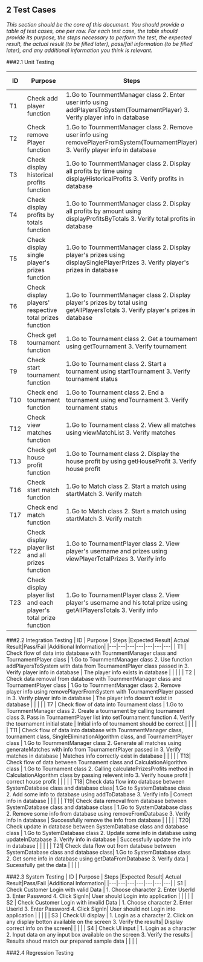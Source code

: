 ## 2 Test Cases

*This section should be the core of this document. You should provide a table of test cases, one per row. For each test case, the table should provide its purpose, the steps necessary to perform the test, the expected result, the actual result (to be filled later), pass/fail information (to be filled later), and any additional information you think is relevant.*

###2.1 Unit Testing

| ID  |  Purpose | Steps |Expected Result| Actual Result|Pass/Fail |Additional Information|
|---|---|---|---|---|---|---|
| T1 |Check add player function |1.Go to TournmentManager class 2. Enter user info using addPlayersToSystem(TournamentPlayer)  3. Verify player info in database | Successfully add player | | | |
| T2  |Check remove Player function |1.Go to TournmentManager class 2. Remove user info using removePlayerFromSystem(TournamentPlayer)  3. Verify player info in database |Sucessfully remove player | | | |
| T3  | Check display historical profits function | 1.Go to TournmentManager class 2. Display all profits by time using displayHistoricalProfits 3. Verify profits in database | correct profits in time order | | | |
| T4  | Check display profits by totals function  | 1.Go to TournmentManager class 2. Display all profits by amount using displayProfitsByTotals 3. Verify total profits in database | correct total profits in order  | | | |
| T5 | Check display single player's prizes function | 1.Go to TournmentManager class 2. Display player's prizes using displaySinglePlayerPrizes 3. Verify player's prizes in database | correct player's prizes  | | | |
| T6  | Check display players' respective total prizes function   | 1.Go to TournmentManager class 2. Display player's prizes by total using getAllPlayersTotals 3. Verify player's prizes in database  | correct order of players' prizes in total  | | | |
| T8  | Check get tournament function  | 1.Go to Tournament class 2. Get a tournament using getTournament 3. Verify tournament | successfully get tournament | | | |
| T9  | Check start tournament function | 1.Go to Tournament class 2. Start a tournament using startTournament 3. Verify tournament status | Successfully start tournament | | | |
| T10  | Check end tournament function | 1.Go to Tournament class 2. End a tournament using endTournament 3. Verify tournament status  |  Successfully end tournament    | | | |
| T12| Check view matches function  | 1.Go to Tournament class 2. View all matches using viewMatchList  3. Verify matches  |  Display matches| | | |
| T13| Check get house profit function  |1.Go to Tournament class 2. Display the house profit by using getHouseProfit 3. Verify house profit   |correct house profit  | | | |
| T16| Check start match function  | 1.Go to Match class 2. Start a match using startMatch   3. Verify match  | Correct match  | | | |
| T17| Check end match function | 1.Go to Match class 2. Start a match using startMatch   3. Verify match  | Successfully get winner  | |  | |
| T22| Check display player list and all prizes function   | 1.Go to TournamentPlayer class 2. View player's username and prizes using viewPlayerTotalPrizes 3. Verify info  | Successfully display play list and prizes | | | |
| T23| Check display player list and each player's total prize function   | 1.Go to TournamentPlayer class 2. View player's username and his total prize using getAllPlayersTotals 3. Verify info | Successfully display play list and total prize  | | | |



###2.2 Integration Testing
| ID  |  Purpose | Steps |Expected Result| Actual Result|Pass/Fail |Additional Information|
|---|---|---|---|---|---|---|
| T1 | Check flow of data into database with TournmentManager class and TournamentPlayer class  | 1.Go to TournmentManager class 2. Use function addPlayersToSystem with data from TournamentPlayer class passed in 3. Verify player info in database | The player info exists in database | | | |
| T2  | Check data removal from database with TournmentManager class and TournamentPlayer class | 1.Go to TournmentManager class 2. Remove player info using removePlayerFromSystem with TournamentPlayer passed in  3. Verify player info in database | The player info doesn't exist in database | | | |
| T7  | Check flow of data into Tournament class  | 1.Go to TournmentManager class 2. Create a tournament by calling tournament class 3. Pass in TournamentPlayer list into setTournament function  4. Verify the tournament initial state | Initial info of tournament should be correct |  | | |
| T11  | Check flow of data into database with TournmentManager class, tournament class, SingleEliminationAlgorithm class, and TournamentPlayer class | 1.Go to TournmentManager class 2. Generate all matches using generateMatches with info from TournamentPlayer passed in  3. Verify matches in database | Matches info correctly exist in database  | | | |
| T13| Check flow of data between Tournament class and CalculationAlgorithm class  | 1.Go to Tournament class 2. Calling calculatePrizesProfits method in CalculationAlgorithm class by passing relevent info 3. Verify house profit  | correct house profit  | | | |
| T18| Check data flow into database between SystemDatabase class and database class| 1.Go to SystemDatabase class 2. Add some info to database using addToDatabase   3. Verify info  | Correct info in database   | | | |
| T19| Check data removal from database between SystemDatabase class and database class  | 1.Go to SystemDatabase class 2. Remove some info from database using removeFromDatabase 3. Verify info in database | Successfully remove the info from database | | | |
| T20| Check update in database between SystemDatabase class and database class | 1.Go to SystemDatabase class 2. Update some info in database using updateInDatabase 3. Verify info in database | Successfully update the info in database  | | | |
| T21| Check data flow out from database between SystemDatabase class and database class| 1.Go to SystemDatabase class 2. Get some info in database using getDataFromDatabase 3. Verify data  | Sucessfully get the data | | | |

###2.3 System Testing
| ID  |  Purpose | Steps |Expected Result| Actual Result|Pass/Fail |Additional Information|
|---|---|---|---|---|---|---|
| S1 | Check Customer Login with valid Data | 1. Choose character 2. Enter UserId 3. Enter Password 4. Click SignIn| User should Login into application |   | | |
| S2 | Check Customer Login with invalid Data  | 1. Choose character 2. Enter UserId 3. Enter Password 4. Click SignIn| User should not Login into application |   | | |
| S3 | Check UI display | 1. Login as a character 2. Click on any display botton available on the screen 3. Verify the results| Display correct info on the screen|   | | |
| S4 | Check UI input | 1. Login as a character 2. Input data on any input box available on the screen 3. Verify the results | Results shoud match our prepared sample data |  | | |




###2.4 Regression Testing

